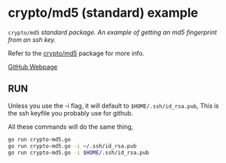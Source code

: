# crypto/md5 (standard) example

`crypto/md5` _standard package. An example of
getting an md5 fingerprint from an ssh key._

Refer to the
[crypto/md5](https://golang.org/pkg/crypto/md5/)
package for more info.

[GitHub Webpage](https://jeffdecola.github.io/my-go-examples/)

## RUN

Unless you use the -i flag, it will default to `$HOME/.ssh/id_rsa.pub`,
This is the ssh keyfile you probably use for github.

All these commands will do the same thing,

```bash
go run crypto-md5.go
go run crypto-md5.go -i ~/.ssh/id_rsa.pub
go run crypto-md5.go -i $HOME/.ssh/id_rsa.pub
```
